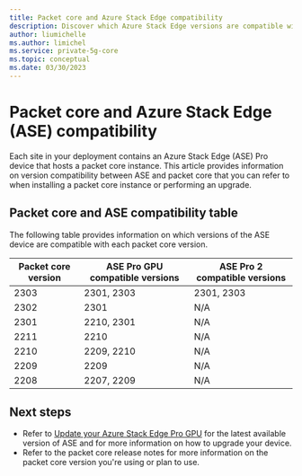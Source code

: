 ```yaml
---
title: Packet core and Azure Stack Edge compatibility
description: Discover which Azure Stack Edge versions are compatible with each packet core version
author: liumichelle
ms.author: limichel
ms.service: private-5g-core
ms.topic: conceptual
ms.date: 03/30/2023
---
```


# Packet core and Azure Stack Edge (ASE) compatibility

Each site in your deployment contains an Azure Stack Edge (ASE) Pro device that hosts a packet core instance. This article provides information on version compatibility between ASE and packet core that you can refer to when installing a packet core instance or performing an upgrade.

## Packet core and ASE compatibility table

The following table provides information on which versions of the ASE device are compatible with each packet core version.

| Packet core version  | ASE Pro GPU compatible versions  | ASE Pro 2 compatible versions |
|-----|-----|-----|
| 2303 | 2301, 2303  | 2301, 2303 |
| 2302 | 2301  | N/A |
| 2301 | 2210, 2301  | N/A |
| 2211 | 2210  | N/A |
| 2210 | 2209, 2210  | N/A |
| 2209 | 2209  | N/A |
| 2208 | 2207, 2209  | N/A |

## Next steps

- Refer to [Update your Azure Stack Edge Pro GPU](../databox-online/azure-stack-edge-gpu-install-update.md) for the latest available version of ASE and for more information on how to upgrade your device.
- Refer to the packet core release notes for more information on the packet core version you're using or plan to use.
